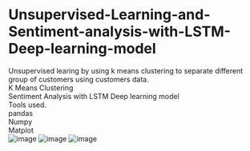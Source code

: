 # Unsupervised-Learning-and-Sentiment-analysis-with-LSTM-Deep-learning-model

Unsupervised learing by using k means clustering to separate different group of customers using customers data.\
K Means Clustering\
Sentiment Analysis with LSTM Deep learning model\
Tools used.\
pandas\
Numpy\
Matplot\
![image](https://user-images.githubusercontent.com/87455677/146671633-45c13d9d-e00b-45c8-95b2-312b2aa31189.png)
![image](https://user-images.githubusercontent.com/87455677/146671657-dd690a02-19c7-4285-a4ac-c99cadc7e909.png)
![image](https://user-images.githubusercontent.com/87455677/146671666-871f5d68-5703-4023-a1a4-dc4316f1ac50.png)

